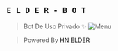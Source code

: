 ## **`E L D E R - B O T`**
> Bot De Uso Privado ✨
![Menu](https://files.fm/u/wcrmpuq5xb)

> Powered By [HN ELDER](https://github.com/WillZek)